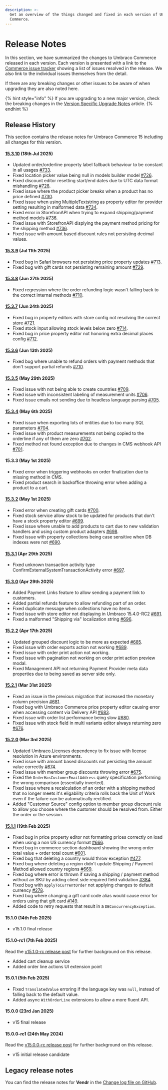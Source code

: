 ```yaml
---
description: >-
  Get an overview of the things changed and fixed in each version of Umbraco
  Commerce.
---
```


# Release Notes

In this section, we have summarized the changes to Umbraco Commerce released in each version. Each version is presented with a link to the [Commerce issue tracker](https://github.com/umbraco/Umbraco.Commerce.Issues/issues) showing a list of issues resolved in the release. We also link to the individual issues themselves from the detail.

If there are any breaking changes or other issues to be aware of when upgrading they are also noted here.

{% hint style="info" %}
If you are upgrading to a new major version, check the breaking changes in the [Version Specific Upgrade Notes](../upgrading/version-specific-upgrades.md) article.
{% endhint %}

## Release History

This section contains the release notes for Umbraco Commerce 15 including all changes for this version.

#### [15.3.10](https://github.com/umbraco/Umbraco.Commerce.Issues/issues?q=is%3Aissue+is%3Aclosed+label%3Acomponent%2Fcommerce+label%3Arelease%2F15.3.10) (18th Jul 2025)

* Updated order/orderline property label fallback behaviour to be constant in all usages [#733](https://github.com/umbraco/Umbraco.Commerce.Issues/issues/733).
* Fixed location picker value being null in models builder model [#726](https://github.com/umbraco/Umbraco.Commerce.Issues/issues/726).
* Fixed discount editor resetting start/end dates due to UTC data format mishandling [#728](https://github.com/umbraco/Umbraco.Commerce.Issues/issues/728).
* Fixed issue where the product picker breaks when a product has no price defined [#730](https://github.com/umbraco/Umbraco.Commerce.Issues/issues/730).
* Fixed issue when using MultipleTextstring as property editor for provider setting resulting in malformed data [#734](https://github.com/umbraco/Umbraco.Commerce.Issues/issues/734).
* Fixed error in StorefronAPI when trying to expand shipping/payment method models [#736](https://github.com/umbraco/Umbraco.Commerce.Issues/issues/736).
* Fixed issue with StorefronAPI displying the payment method pricing for the shipping method [#736](https://github.com/umbraco/Umbraco.Commerce.Issues/issues/736).
* Fixed issue with amount based discount rules not persisting decimal values.

#### [15.3.9](https://github.com/umbraco/Umbraco.Commerce.Issues/issues?q=is%3Aissue+is%3Aclosed+label%3Acomponent%2Fcommerce+label%3Arelease%2F15.3.9) (Jul 11th 2025)

* Fixed bug in Safari browsers not persisting price property updates [#713](https://github.com/umbraco/Umbraco.Commerce.Issues/issues/713).
* Fixed bug with gift cards not persisting remaining amount [#729](https://github.com/umbraco/Umbraco.Commerce.Issues/issues/729).

#### [15.3.8](https://github.com/umbraco/Umbraco.Commerce.Issues/issues?q=is%3Aissue+is%3Aclosed+label%3Acomponent%2Fcommerce+label%3Arelease%2F15.3.8) (Jun 27th 2025)

* Fixed regression where the order refunding logic wasn't falling back to the correct internal methods [#710](https://github.com/umbraco/Umbraco.Commerce.Issues/issues/710).

#### [15.3.7](https://github.com/umbraco/Umbraco.Commerce.Issues/issues?q=is%3Aissue+is%3Aclosed+label%3Acomponent%2Fcommerce+label%3Arelease%2F15.3.7) (Jun 24th 2025)

* Fixed bug in property editors with store config not resolving the correct store [#721](https://github.com/umbraco/Umbraco.Commerce.Issues/issues/721).
* Fixed stock input allowing stock levels below zero [#714](https://github.com/umbraco/Umbraco.Commerce.Issues/issues/714).
* Fixed bug in price property editor not honoring extra decimal places config [#712](https://github.com/umbraco/Umbraco.Commerce.Issues/issues/712).

#### [15.3.6](https://github.com/umbraco/Umbraco.Commerce.Issues/issues?q=is%3Aissue+is%3Aclosed+label%3Acomponent%2Fcommerce+label%3Arelease%2F15.3.6) (Jun 13th 2025)

* Fixed bug where unable to refund orders with payment methods that don't support partial refunds [#710](https://github.com/umbraco/Umbraco.Commerce.Issues/issues/710).

#### [15.3.5](https://github.com/umbraco/Umbraco.Commerce.Issues/issues?q=is%3Aissue+is%3Aclosed+label%3Acomponent%2Fcommerce+label%3Arelease%2F15.3.5) (May 29th 2025)

* Fixed issue with not being able to create countries [#709](https://github.com/umbraco/Umbraco.Commerce.Issues/issues/709).
* Fixed issue with inconsistent labeling of measurement units [#706](https://github.com/umbraco/Umbraco.Commerce.Issues/issues/706).
* Fixed issue emails not sending due to headless language parsing [#705](https://github.com/umbraco/Umbraco.Commerce.Issues/issues/705).

#### [15.3.4](https://github.com/umbraco/Umbraco.Commerce.Issues/issues?q=is%3Aissue+is%3Aclosed+label%3Acomponent%2Fcommerce+label%3Arelease%2F15.3.4) (May 6th 2025)

* Fixed issue when exporting lots of entities due to too many SQL parameters [#704](https://github.com/umbraco/Umbraco.Commerce.Issues/issues/704).
* Fixed issue with product measurements not being copied to the orderline if any of them are zero [#702](https://github.com/umbraco/Umbraco.Commerce.Issues/issues/702).
* Fixed method not found exception due to changes in CMS webhook API [#701](https://github.com/umbraco/Umbraco.Commerce.Issues/issues/701).

#### 15.3.3 (May 1st 2025)

* Fixed error when triggering webhooks on order finalization due to missing method in CMS.
* Fixed product search in backoffice throwing error when adding a product to a cart.

#### [15.3.2](https://github.com/umbraco/Umbraco.Commerce.Issues/issues?q=is%3Aissue+is%3Aclosed+label%3Acomponent%2Fcommerce+label%3Arelease%2F15.3.2) (May 1st 2025)

* Fixed error when creating gift cards [#700](https://github.com/umbraco/Umbraco.Commerce.Issues/issues/700).
* Fixed stock service allow stock to be updated for products that don't have a stock property editor [#699](https://github.com/umbraco/Umbraco.Commerce.Issues/issues/699).
* Fixed issue where unable to add products to cart due to new validation handlers and using custom product adapters [#698](https://github.com/umbraco/Umbraco.Commerce.Issues/issues/698).
* Fixed issue with property collections being case sensitive when DB indexes were not [#690](https://github.com/umbraco/Umbraco.Commerce.Issues/issues/690).

#### [15.3.1](https://github.com/umbraco/Umbraco.Commerce.Issues/issues?q=is%3Aissue+is%3Aclosed+label%3Acomponent%2Fcommerce+label%3Arelease%2F15.3.1) (Apr 29th 2025)

* Fixed unknown transaction activity type ConfirmExternalSystemTransactionActivity error [#697](https://github.com/umbraco/Umbraco.Commerce.Issues/issues/697).

#### [15.3.0](https://github.com/umbraco/Umbraco.Commerce.Issues/issues?q=is%3Aissue+is%3Aclosed+label%3Acomponent%2Fcommerce+label%3Arelease%2F15.3.0) (Apr 29th 2025)

* Added Payment Links feature to allow sending a payment link to customers.
* Added partial refunds feature to allow refunding part of an order.
* Fixed duplicate message when collections have no items.
* Fixed issue with store editor not displaying in Umbraco 15.4.0-RC2 [#691](https://github.com/umbraco/Umbraco.Commerce.Issues/issues/691).
* Fixed a malformed "Shipping via" localization string [#696](https://github.com/umbraco/Umbraco.Commerce.Issues/issues/696).

#### [15.2.2](https://github.com/umbraco/Umbraco.Commerce.Issues/issues?q=is%3Aissue+is%3Aclosed+label%3Arelease%2F15.2.2) (Apr 17th 2025)

* Updated grouped discount logic to be more as expected [#685](https://github.com/umbraco/Umbraco.Commerce.Issues/issues/685).
* Fixed issue with order exports action not working [#689](https://github.com/umbraco/Umbraco.Commerce.Issues/issues/689).
* Fixed issue with order print action not working.
* Fixed issue with pagination not working on order print action preview modal.
* Fixed Management API not returning Payment Provider meta data properties due to being saved as server side only.

#### [15.2.1](https://github.com/umbraco/Umbraco.Commerce.Issues/issues?q=is%3Aissue+is%3Aclosed+label%3Arelease%2F15.2.1) (Mar 31st 2025)

* Fixed an issue in the previous migration that increased the monetary column precision [#681](https://github.com/umbraco/Umbraco.Commerce.Issues/issues/681).
* Fixed bug with Umbraco Commerce price property editor causing error when accessing content via Delivery API [#683](https://github.com/umbraco/Umbraco.Commerce.Issues/issues/683).
* Fixed issue with order list performance being slow [#680](https://github.com/umbraco/Umbraco.Commerce.Issues/issues/680).
* Fixed issue with stock field in multi variants editor always returning zero [#676](https://github.com/umbraco/Umbraco.Commerce.Issues/issues/676).

#### [15.2.0](https://github.com/umbraco/Umbraco.Commerce.Issues/issues?q=is%3Aissue+is%3Aclosed+label%3Arelease%2F15.2.0) (Mar 3rd 2025)

* Updated Umbraco.Licenses dependency to fix issue with license resolution in Azure environments.
* Fixed issue with amount based discounts not persisting the amount value correctly [#674](https://github.com/umbraco/Umbraco.Commerce.Issues/issues/674).
* Fixed issue with member group discounts throwing error [#675](https://github.com/umbraco/Umbraco.Commerce.Issues/issues/675).
* Fixed the `OrderHasCustomerEmailAddress` query specification performing the wrong comparison (essentially inverted).
* Fixed issue where a recalculation of an order with a shipping method that no longer meets it's eligability criteria rolls back the Unit of Work even if the failure can be automatically rectified.
* Added "Customer Source" config option to member group discount rule to allow you choose where the customer should be resolved from. Either the order or the session.

#### [15.1.1](https://github.com/umbraco/Umbraco.Commerce.Issues/issues?q=is%3Aissue+is%3Aclosed+label%3Arelease%2F15.1.1) (19th Feb 2025)

* Fixed bug in price property editor not formatting prices correctly on load when using a non US currency format [#666](https://github.com/umbraco/Umbraco.Commerce.Issues/issues/666).
* Fixed bug in commerce section dashboard showing the wrong order total value + order total count [#601](https://github.com/umbraco/Umbraco.Commerce.Issues/issues/601).
* Fixed bug that deleting a country would throw exception [#477](https://github.com/umbraco/Umbraco.Commerce.Issues/issues/477).
* Fixed bug where deleting a region didn't update Shipping / Payment Method allowed country regions [#669](https://github.com/umbraco/Umbraco.Commerce.Issues/issues/669).
* Fixed bug where error is thrown if saving a shipping / payment method without an SKU by adding client side required field validation [#384](https://github.com/umbraco/Umbraco.Commerce.Issues/issues/384).
* Fixed bug with `applyToCurrentOrder` not applying changes to default currency [#278](https://github.com/umbraco/Umbraco.Commerce.Issues/issues/278).
* Fixed bug where changing a gift card code alias would cause error for orders using that gift card [#149](https://github.com/umbraco/Umbraco.Commerce.Issues/issues/149).
* Added code to retry requests that result in a `DBConcurrencyException`.

#### 15.1.0 (14th Feb 2025)

* v15.1.0 final release

#### 15.1.0-rc1 (7th Feb 2025)

Read the [v15.1.0-rc release post](v15.1.0-rc.md) for further background on this release.

* Added cart cleanup service
* Added order line actions UI extension point

#### 15.0.1 (5th Feb 2025)

* Fixed `TranslatedValue` erroring if the language key was `null`, instead of falling back to the default value.
* Added async `WithOrderLine` extensions to allow a more fluent API.

#### 15.0.0 (23rd Jan 2025)

* v15 final release

#### 15.0.0-rc1 (24th May 2024)

Read the [v15.0.0-rc release post](v15.0.0-rc.md) for further background on this release.

* v15 initial release candidate

## Legacy release notes

You can find the release notes for **Vendr** in the [Change log file on GitHub](../../../10/umbraco-commerce/changelog-archive/Vendr-core.md).
